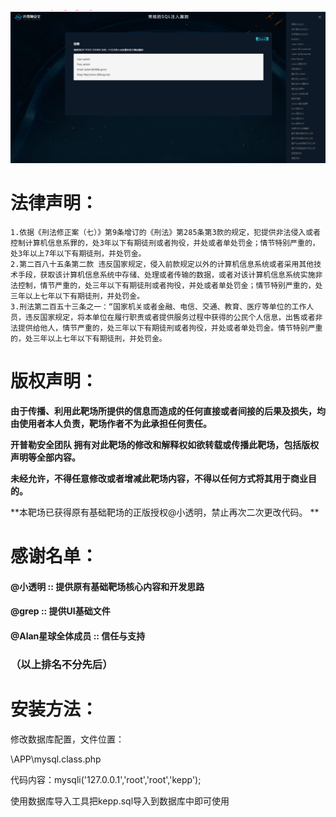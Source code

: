 ![](.\img\1.png)

# 法律声明：

```
1.依据《刑法修正案（七）》第9条增订的《刑法》第285条第3款的规定，犯提供非法侵入或者控制计算机信息系罪的，处3年以下有期徒刑或者拘役，并处或者单处罚金；情节特别严重的，处3年以上7年以下有期徒刑，并处罚金。
2.第二百八十五条第二款 违反国家规定，侵入前款规定以外的计算机信息系统或者采用其他技术手段，获取该计算机信息系统中存储、处理或者传输的数据，或者对该计算机信息系统实施非法控制，情节严重的，处三年以下有期徒刑或者拘役，并处或者单处罚金；情节特别严重的，处三年以上七年以下有期徒刑，并处罚金。
3.刑法第二百五十三条之一：“国家机关或者金融、电信、交通、教育、医疗等单位的工作人员，违反国家规定，将本单位在履行职责或者提供服务过程中获得的公民个人信息，出售或者非法提供给他人，情节严重的，处三年以下有期徒刑或者拘役，并处或者单处罚金。情节特别严重的，处三年以上七年以下有期徒刑，并处罚金。
```

# 版权声明：

**由于传播、利用此靶场所提供的信息而造成的任何直接或者间接的后果及损失，均由使用者本人负责，靶场作者不为此承担任何责任。**

**开普勒安全团队   拥有对此靶场的修改和解释权如欲转载或传播此靶场，包括版权声明等全部内容。**

**未经允许，不得任意修改或者增减此靶场内容，不得以任何方式将其用于商业目的。**

**本靶场已获得原有基础靶场的正版授权@小透明，禁止再次二次更改代码。 **

# 感谢名单：

#### @小透明   ::  提供原有基础靶场核心内容和开发思路

#### @grep      ::  提供UI基础文件

#### @Alan星球全体成员  :: 信任与支持

### （以上排名不分先后）

# 安装方法：

修改数据库配置，文件位置：

\APP\mysql.class.php

代码内容：mysqli('127.0.0.1','root','root','kepp');   

使用数据库导入工具把kepp.sql导入到数据库中即可使用



